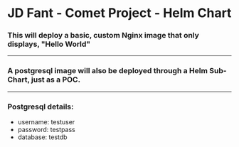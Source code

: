 # JD Fant - Comet Project - Helm Chart
### This will deploy a basic, custom Nginx image that only displays, "Hello World"  
---
### A postgresql image will also be deployed through a Helm Sub-Chart, just as a POC.  
---
### Postgresql details:
* username: testuser
* password: testpass
* database: testdb
